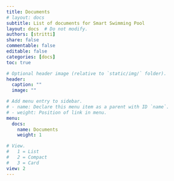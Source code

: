 ```yaml
---
title: Documents
# layout: docs
subtitle: List of documents for Smart Swimming Pool
layout: docs  # Do not modify.
authors: [stritti]
share: false
commentable: false
editable: false
categories: [docs]
toc: true

# Optional header image (relative to `static/img/` folder).
header:
  caption: ""
  image: ""

# Add menu entry to sidebar.
# - name: Declare this menu item as a parent with ID `name`.
# - weight: Position of link in menu.
menu:
  docs:
    name: Documents
    weight: 1

# View.
#   1 = List
#   2 = Compact
#   3 = Card
view: 2
---
```

